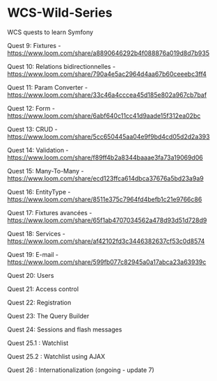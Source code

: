 # WCS-Wild-Series
WCS quests to learn Symfony

Quest 9: Fixtures - https://www.loom.com/share/a8890646292b4f088876a019d8d7b935

Quest 10: Relations bidirectionnelles - https://www.loom.com/share/790a4e5ac2964d4aa67b60ceeebc3ff4

Quest 11: Param Converter - https://www.loom.com/share/33c46a4cccea45d185e802a967cb7baf

Quest 12: Form - https://www.loom.com/share/6abf640c11cc41d9aade15f312ea02bc

Quest 13: CRUD - https://www.loom.com/share/5cc650445aa04e9f9bd4cd05d2d2a393

Quest 14: Validation - https://www.loom.com/share/f89ff4b2a8344baaae3fa73a19069d06

Quest 15: Many-To-Many - https://www.loom.com/share/ecd123ffca614dbca37676a5bd23a9a9

Quest 16: EntityType - https://www.loom.com/share/8511e375c7964fd4befb1c21e9766c86

Quest 17: Fixtures avancées - https://www.loom.com/share/65f1ab4707034562a478d93d51d728d9

Quest 18: Services - https://www.loom.com/share/af42102fd3c3446382637cf53c0d8574

Quest 19: E-mail - https://www.loom.com/share/599fb077c82945a0a17abca23a63939c

Quest 20: Users

Quest 21: Access control

Quest 22: Registration

Quest 23: The Query Builder

Quest 24: Sessions and flash messages

Quest 25.1 : Watchlist

Quest 25.2 : Watchlist using AJAX

Quest 26 : Internationalization (ongoing - update 7)
